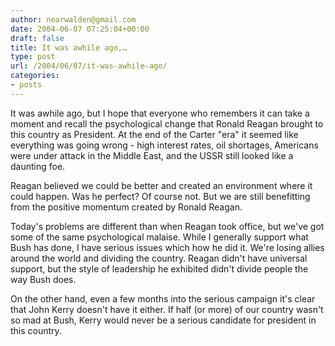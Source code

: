 ```yaml
---
author: nearwalden@gmail.com
date: 2004-06-07 07:25:04+00:00
draft: false
title: It was awhile ago,…
type: post
url: /2004/06/07/it-was-awhile-ago/
categories:
- posts
---
```


It was awhile ago, but I hope that everyone who remembers it can take a moment and recall the psychological change that Ronald Reagan brought to this country as President.  At the end of the Carter "era" it seemed like everything was going wrong - high interest rates, oil shortages, Americans were under attack in the Middle East, and the USSR still looked like a daunting foe.  

Reagan believed we could be better and created an environment where it could happen.  Was he perfect?  Of course not.  But we are still benefitting from the positive momentum created by Ronald Reagan. 

Today's problems are different than when Reagan took office, but we've got some of the same psychological malaise.  While I generally support what Bush has done, I have serious issues which how he did it.  We're losing allies around the world and dividing the country.  Reagan didn't have universal support, but the style of leadership he exhibited didn't divide people the way Bush does. 

On the other hand, even a few months into the serious campaign it's clear that John Kerry doesn't have it either.  If half (or more) of our country wasn't so mad at Bush, Kerry would never be a serious candidate for president in this country.



